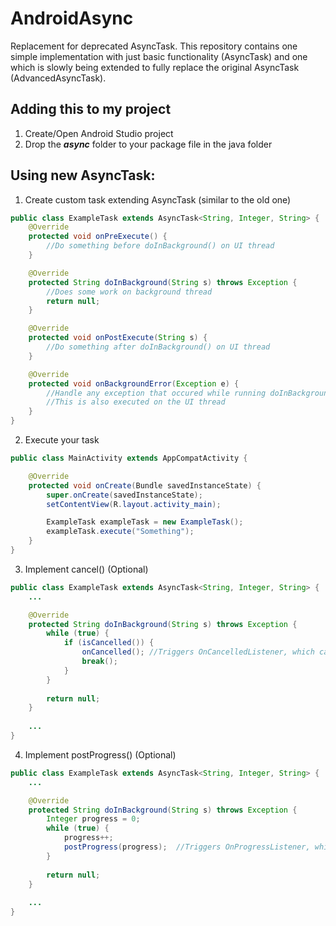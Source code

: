 # AndroidAsync
Replacement for deprecated AsyncTask. This repository contains one simple implementation with just basic functionality (AsyncTask) and one which is slowly being extended to fully replace the original AsyncTask (AdvancedAsyncTask).

## Adding this to my project
1) Create/Open Android Studio project
2) Drop the ***async*** folder to your package file in the java folder

## Using new AsyncTask:
1) Create custom task extending AsyncTask (similar to the old one)

```java
public class ExampleTask extends AsyncTask<String, Integer, String> {
    @Override
    protected void onPreExecute() {
        //Do something before doInBackground() on UI thread
    }

    @Override
    protected String doInBackground(String s) throws Exception {
        //Does some work on background thread
        return null;
    }

    @Override
    protected void onPostExecute(String s) {
        //Do something after doInBackground() on UI thread
    }

    @Override
    protected void onBackgroundError(Exception e) {
        //Handle any exception that occured while running doInBackground()
        //This is also executed on the UI thread
    }
}
```

2) Execute your task

```java
public class MainActivity extends AppCompatActivity {

    @Override
    protected void onCreate(Bundle savedInstanceState) {
        super.onCreate(savedInstanceState);
        setContentView(R.layout.activity_main);

        ExampleTask exampleTask = new ExampleTask();
        exampleTask.execute("Something");
    }
}
```

3) Implement cancel() (Optional)
```java
public class ExampleTask extends AsyncTask<String, Integer, String> {
    ...

    @Override
    protected String doInBackground(String s) throws Exception {
        while (true) {
            if (isCancelled()) {
                onCancelled(); //Triggers OnCancelledListener, which can be set with setOnCancelledListener()
                break();
            }
        }
    
        return null;
    }
    
    ...
}
```

4) Implement postProgress() (Optional)
```java
public class ExampleTask extends AsyncTask<String, Integer, String> {
    ...

    @Override
    protected String doInBackground(String s) throws Exception {
        Integer progress = 0;
        while (true) {
            progress++;
            postProgress(progress);  //Triggers OnProgressListener, which can be set with setOnProgressListener()
        }
    
        return null;
    }
    
    ...
}
```
